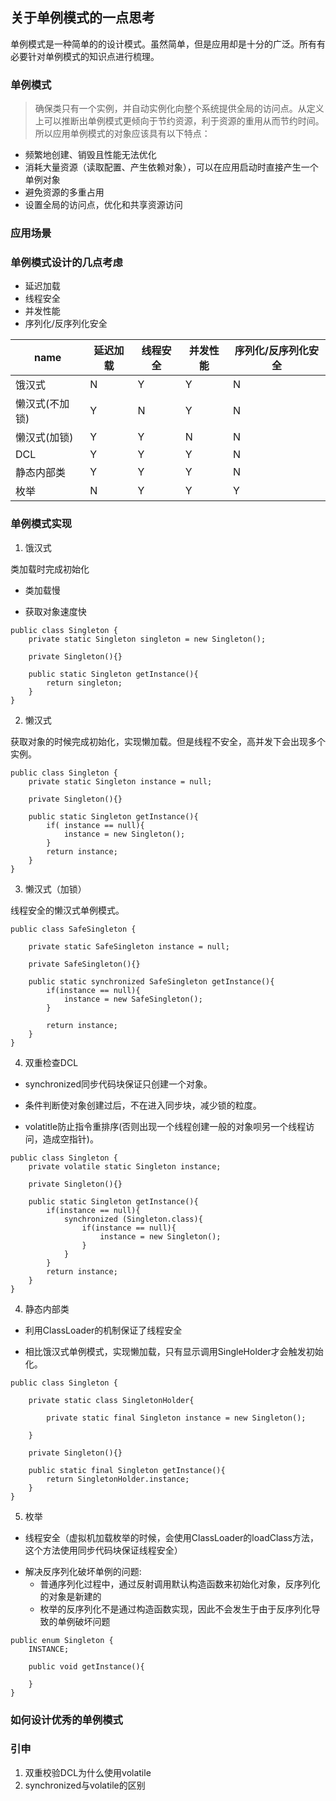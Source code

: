 ## 关于单例模式的一点思考

单例模式是一种简单的的设计模式。虽然简单，但是应用却是十分的广泛。所有有必要针对单例模式的知识点进行梳理。

### 单例模式

>确保类只有一个实例，并自动实例化向整个系统提供全局的访问点。从定义上可以推断出单例模式更倾向于节约资源，利于资源的重用从而节约时间。所以应用单例模式的对象应该具有以下特点：

+ 频繁地创建、销毁且性能无法优化
+ 消耗大量资源（读取配置、产生依赖对象），可以在应用启动时直接产生一个单例对象
+ 避免资源的多重占用 
+ 设置全局的访问点，优化和共享资源访问

### 应用场景

### 单例模式设计的几点考虑
+ 延迟加载
+ 线程安全
+ 并发性能
+ 序列化/反序列化安全


| name | 延迟加载 | 线程安全 | 并发性能 | 序列化/反序列化安全 |
| ------------- | ------------- | ------------- | ------------- | ------------- |
| 饿汉式 | N | Y | Y | N |
| 懒汉式(不加锁) | Y | N | Y | N |
| 懒汉式(加锁) | Y | Y | N | N |
| DCL | Y | Y | Y | N |
| 静态内部类 | Y | Y | Y | N |
| 枚举 | N | Y | Y | Y |


### 单例模式实现
1. 饿汉式

类加载时完成初始化

- 类加载慢

- 获取对象速度快


```
public class Singleton {
    private static Singleton singleton = new Singleton();

    private Singleton(){}

    public static Singleton getInstance(){
        return singleton;
    }
}
```
2. 懒汉式

获取对象的时候完成初始化，实现懒加载。但是线程不安全，高并发下会出现多个实例。
```
public class Singleton {
    private static Singleton instance = null;

    private Singleton(){}

    public static Singleton getInstance(){
        if( instance == null){
            instance = new Singleton();
        }
        return instance;
    }
}
```

3. 懒汉式（加锁）

线程安全的懒汉式单例模式。

```
public class SafeSingleton {

    private static SafeSingleton instance = null;

    private SafeSingleton(){}

    public static synchronized SafeSingleton getInstance(){
        if(instance == null){
            instance = new SafeSingleton();
        }

        return instance;
    }
}
```
4. 双重检查DCL

- synchronized同步代码块保证只创建一个对象。

- 条件判断使对象创建过后，不在进入同步块，减少锁的粒度。

- volatitle防止指令重排序(否则出现一个线程创建一般的对象呗另一个线程访问，造成空指针)。


```
public class Singleton {
    private volatile static Singleton instance;

    private Singleton(){}

    public static Singleton getInstance(){
        if(instance == null){
            synchronized (Singleton.class){
                if(instance == null){
                    instance = new Singleton();
                }
            }
        }
        return instance;
    }
}
```


4. 静态内部类

- 利用ClassLoader的机制保证了线程安全

- 相比饿汉式单例模式，实现懒加载，只有显示调用SingleHolder才会触发初始化。

```
public class Singleton {

    private static class SingletonHolder{

        private static final Singleton instance = new Singleton();

    }

    private Singleton(){}

    public static final Singleton getInstance(){
        return SingletonHolder.instance;
    }
}
```

5. 枚举

- 线程安全（虚拟机加载枚举的时候，会使用ClassLoader的loadClass方法，这个方法使用同步代码块保证线程安全）

* 解决反序列化破坏单例的问题:
   - 普通序列化过程中，通过反射调用默认构造函数来初始化对象，反序列化的对象是新建的
   - 枚举的反序列化不是通过构造函数实现，因此不会发生于由于反序列化导致的单例破坏问题


```
public enum Singleton {
    INSTANCE;

    public void getInstance(){

    }
}
```



### 如何设计优秀的单例模式

### 引申
1. 双重校验DCL为什么使用volatile
2. synchronized与volatile的区别




